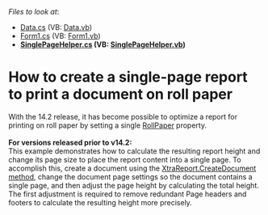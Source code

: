 <!-- default file list -->
*Files to look at*:

* [Data.cs](./CS/SinglePageReport/Data.cs) (VB: [Data.vb](./VB/SinglePageReport/Data.vb))
* [Form1.cs](./CS/SinglePageReport/Form1.cs) (VB: [Form1.vb](./VB/SinglePageReport/Form1.vb))
* **[SinglePageHelper.cs](./CS/SinglePageReport/SinglePageHelper.cs) (VB: [SinglePageHelper.vb](./VB/SinglePageReport/SinglePageHelper.vb))**
<!-- default file list end -->
# How to create a single-page report to print a document on roll paper


<p>With the 14.2 release, it has become possible to optimize a report for printing on roll paper by setting a single <a href="https://www.devexpress.com/Support/Center/Question/Details/S50061">RollPaper</a> property.<br /><br /><strong>For versions released prior to v14.2:</strong><br />This example demonstrates how to calculate the resulting report height and change its page size to place the report content into a single page. To accomplish this, create a document using the <a href="https://documentation.devexpress.com/#XtraReports/DevExpressXtraReportsUIXtraReport_CreateDocumenttopic161">XtraReport.CreateDocument method</a>, change the document page settings so the document contains a single page, and then adjust the page height by calculating the total height. The first adjustment is required to remove redundant Page headers and footers to calculate the resulting height more precisely.</p>

<br/>


